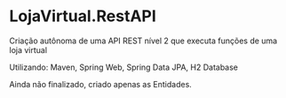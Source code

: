 # LojaVirtual.RestAPI
Criação autônoma de uma API REST nível 2 que executa funções de uma loja virtual

Utilizando: Maven, Spring Web, Spring Data JPA, H2 Database

Ainda não finalizado, criado apenas as Entidades.
